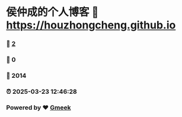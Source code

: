 # 侯仲成的个人博客 :link: https://houzhongcheng.github.io 
### :page_facing_up: [2](https://houzhongcheng.github.io/tag.html) 
### :speech_balloon: 0 
### :hibiscus: 2014 
### :alarm_clock: 2025-03-23 12:46:28 
### Powered by :heart: [Gmeek](https://github.com/Meekdai/Gmeek)
